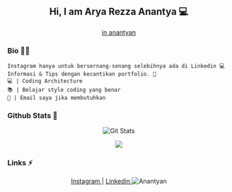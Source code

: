 <!--
**anantyan/anantyan** is a ✨ _special_ ✨ repository because its `README.md` (this file) appears on your GitHub profile.

Here are some ideas to get you started:

- 🔭 I’m currently working on ...
- 🌱 I’m currently learning ...
- 👯 I’m looking to collaborate on ...
- 🤔 I’m looking for help with ...
- 💬 Ask me about ...
- 📫 How to reach me: ...
- 😄 Pronouns: ...
- ⚡ Fun fact: ...
-->

<div align="center">
  <h2> Hi, I am Arya Rezza Anantya 💻 </h2>
  <p><a href="https://www.linkedin.com/in/anantyan/">in anantyan</a></p>
</div>

### Bio 👨‍🦱

```
Instagram hanya untuk bersernang-senang selebihnya ada di Linkedin 💻 
Informasi & Tips dengan kecantikan portfolio. 🌈
💻 | Coding Architecture
📚 | Belajar style coding yang benar
💬 | Email saya jika membutuhkan
```

### Github Stats 💯
<div align="center">
  <img src="https://github-readme-stats.vercel.app/api/?username=anantyan&show_icons=true" alt="Git Stats">

![](https://github-readme-stats.vercel.app/api/top-langs/?username=anantyan)

</div>

### Links ⚡
<div align="center">
  <a href="https://www.instagram.com/anantyan"> Instagram </a> | <a href="https://www.linkedin.com/in/anantyan/"> Linkedin </a>
  <img src="https://komarev.com/ghpvc/?username=anantyan" alt="Anantyan" />
</div>
